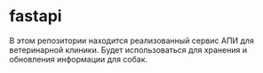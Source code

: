 # fastapi

В этом репозитории находится реализованный сервис АПИ для ветеринарной клиники. Будет использоваться для хранения и обновления информации для собак. 
